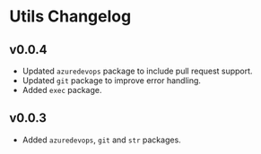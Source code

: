 # Utils Changelog

## v0.0.4

* Updated `azuredevops` package to include pull request support.
* Updated `git` package to improve error handling.
* Added `exec` package.

## v0.0.3

* Added `azuredevops`, `git` and `str` packages.

